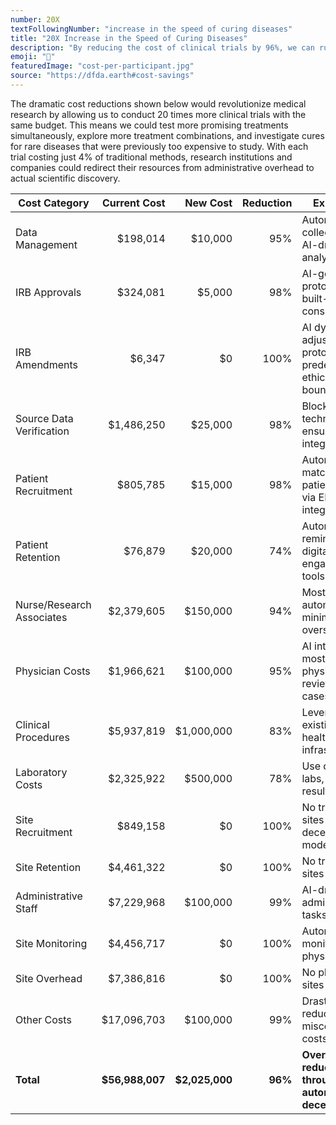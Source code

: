 ```yaml
---
number: 20X
textFollowingNumber: "increase in the speed of curing diseases"
title: "20X Increase in the Speed of Curing Diseases"
description: "By reducing the cost of clinical trials by 96%, we can run 20 times more trials with the same resources, dramatically accelerating the discovery of new treatments and cures."
emoji: "🚀"
featuredImage: "cost-per-participant.jpg"
source: "https://dfda.earth#cost-savings"
---
```


The dramatic cost reductions shown below would revolutionize medical research by allowing us to conduct 20 times more clinical trials with the same budget. This means we could test more promising treatments simultaneously, explore more treatment combinations, and investigate cures for rare diseases that were previously too expensive to study. With each trial costing just 4% of traditional methods, research institutions and companies could redirect their resources from administrative overhead to actual scientific discovery.

| Cost Category | Current Cost | New Cost | Reduction | Explanation |
|--------------|------------:|----------:|----------:|-------------|
| Data Management | $198,014 | $10,000 | 95% | Automated data collection and AI-driven analysis |
| IRB Approvals | $324,081 | $5,000 | 98% | AI-generated protocols with built-in ethical considerations |
| IRB Amendments | $6,347 | $0 | 100% | AI dynamically adjusts protocols within predefined ethical boundaries |
| Source Data Verification | $1,486,250 | $25,000 | 98% | Blockchain-like technology ensures data integrity |
| Patient Recruitment | $805,785 | $15,000 | 98% | Automated matching of patients to trials via EHR integration |
| Patient Retention | $76,879 | $20,000 | 74% | Automated reminders and digital engagement tools |
| Nurse/Research Associates | $2,379,605 | $150,000 | 94% | Mostly automated, with minimal human oversight |
| Physician Costs | $1,966,621 | $100,000 | 95% | AI interprets most data, physicians review complex cases |
| Clinical Procedures | $5,937,819 | $1,000,000 | 83% | Leveraging existing healthcare infrastructure |
| Laboratory Costs | $2,325,922 | $500,000 | 78% | Use of local labs, automated result reporting |
| Site Recruitment | $849,158 | $0 | 100% | No traditional sites needed in decentralized model |
| Site Retention | $4,461,322 | $0 | 100% | No traditional sites to retain |
| Administrative Staff | $7,229,968 | $100,000 | 99% | AI-driven administrative tasks |
| Site Monitoring | $4,456,717 | $0 | 100% | Automated data monitoring, no physical sites |
| Site Overhead | $7,386,816 | $0 | 100% | No physical sites required |
| Other Costs | $17,096,703 | $100,000 | 99% | Drastically reduced miscellaneous costs |
| **Total** | **$56,988,007** | **$2,025,000** | **96%** | **Overall cost reduction through automation and decentralization** |

